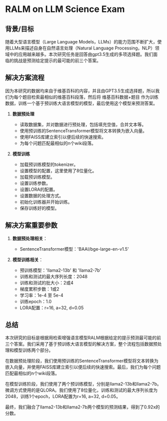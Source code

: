 # RALM on LLM Science Exam

## 背景/目标

随着大型语言模型（Large Language Models，LLMs）的能力范围不断扩大，使用LLMs来描述自身在自然语言处理（Natural Language Processing，NLP）领域中的应用越来越多。本次研究任务是回答由gpt3.5生成的多项选择题。我们面临的挑战是预测给定提示的最可能的前三个答案。

## 解决方案流程

因为本研究的数据均来自于维基百科的内容，并且由GPT3.5生成选择题，所以我们为每个题目检索最相似的维基百科段落，然后将 维基百科数据+题目 作为训练数据，训练一个基于预训练大语言模型的模型，最后使用这个模型来预测答案。

1. **数据预处理**
    - 读取数据集，并对数据进行预处理，包括填充空值，合并文本等。
    - 使用预训练的SentenceTransformer模型将文本转换为嵌入向量。
    - 使用FAISS库建立索引以便后续的快速搜索。
    - 为每个问题匹配最相似的n个wiki段落。
    
2. **模型训练**
    - 加载预训练模型的tokenizer。
    - 设置模型的配置，这里使用了8位量化。
    - 加载预训练模型。
    - 设置训练参数。
    - 设置LORA的配置。
    - 设置数据的处理方式。
    - 初始化训练器并开始训练。
    - 保存训练好的模型。

## 解决方案重要参数

1. **数据预处理相关**：
    - SentenceTransformer模型：'BAAI/bge-large-en-v1.5'

2. **模型训练相关**：
    - 预训练模型：'llama2-13b' 和 'llama2-7b'
    - 训练和测试的最大序列长度：2048
    - 训练和测试的批大小：2或4
    - 梯度累积步数：1或2
    - 学习率：1e-4 至 5e-4
    - 训练epoch：1.0
    - LORA配置：r=16, a=32, d=0.05

## 总结

本次研究的目标是根据用检索增强语言模型RALM根据给定的提示预测最可能的前三个答案。我们采用了基于预训练大语言模型的解决方案，整个流程包括数据预处理和模型训练两个部分。

在数据预处理阶段，我们使用预训练的SentenceTransformer模型将文本转换为嵌入向量，并使用FAISS库建立索引以便后续的快速搜索。最后，我们为每个问题匹配最相似的n个wiki段落。

在模型训练阶段，我们使用了两个预训练模型，分别是llama2-13b和llama2-7b。微调方式使用的是QLORA。我们使用了8位量化，训练和测试的最大序列长度为2048，训练1个epoch，LORA配置为r=16, a=32, d=0.05。

最终，我们融合了llama2-13b和llama2-7b两个模型的预测结果，得到了0.92x的分数。
